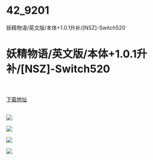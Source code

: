 # 42_9201
妖精物语/英文版/本体+1.0.1升补/[NSZ]-Switch520
# 妖精物语/英文版/本体+1.0.1升补/[NSZ]-Switch520
 <br/></br>
[下载地址](https://www.switch520.cc/article/9201 "下载地址")
<br/></br>

<p><span style="color: #ffffff;"><strong><img src="https://www.switch520.cc/muke_img/upload_art_editor_20210118-1_6d7505841756883d6032f4f9065129eb.jpg"></strong></span></p>
<p><span style="color: #ffffff;"><strong><img src="https://www.switch520.cc/muke_img/upload_art_editor_20210118-1_cc5a34ce49e577fa59ed32be78d1bb97.jpg"></strong></span></p>
<p><span style="color: #ffffff;"><strong><img src="https://www.switch520.cc/muke_img/upload_art_editor_20210118-1_4dd31525dccbeda507821ed6b5cc0434.jpg"></strong></span></p>
<p><span style="color: #ffffff;"><strong><img src="https://www.switch520.cc/muke_img/upload_art_editor_20210118-1_af24bf9a98878021fa6b1550995102d1.jpg"></strong></span></p>
<p><span style="color: #ffffff;"><strong>&nbsp;</strong></span></p>
